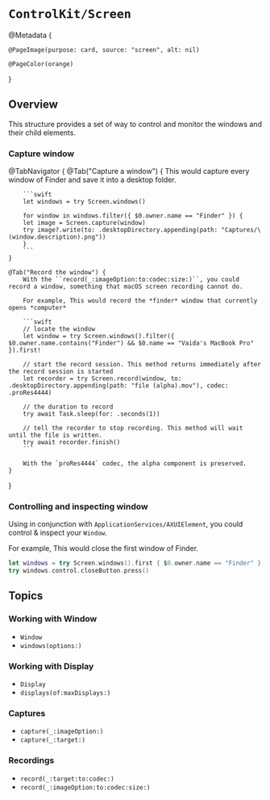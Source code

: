 
# ``ControlKit/Screen``

@Metadata {
    
    @PageImage(purpose: card, source: "screen", alt: nil)
    
    @PageColor(orange)
    
}

## Overview

This structure provides a set of way to control and monitor the windows and their child elements.

### Capture window

@TabNavigator {
    @Tab("Capture a window") {
        This would capture every window of Finder and save it into a desktop folder.
        
        ```swift
        let windows = try Screen.windows()
        
        for window in windows.filter({ $0.owner.name == "Finder" }) {
        let image = Screen.capture(window)
        try image?.write(to: .desktopDirectory.appending(path: "Captures/\(window.description).png"))
        }
        ```
    }
    
    @Tab("Record the window") {
        With the ``record(_:imageOption:to:codec:size:)``, you could record a window, something that macOS screen recording cannot do.
        
        For example, This would record the *finder* window that currently opens *computer*
        
        ```swift
        // locate the window
        let window = try Screen.windows().filter({ $0.owner.name.contains("Finder") && $0.name == "Vaida's MacBook Pro" }).first!
        
        // start the record session. This method returns immediately after the record session is started
        let recorder = try Screen.record(window, to: .desktopDirectory.appending(path: "file (alpha).mov"), codec: .proRes4444)
        
        // the duration to record
        try await Task.sleep(for: .seconds(1))
        
        // tell the recorder to stop recording. This method will wait until the file is written.
        try await recorder.finish()
        ```
        
        With the `proRes4444` codec, the alpha component is preserved.
    }
}

### Controlling and inspecting window

Using in conjunction with ``ApplicationServices/AXUIElement``, you could control & inspect your ``Window``.

For example, This would close the first window of Finder.

```swift
let windows = try Screen.windows().first { $0.owner.name == "Finder" }!
try windows.control.closeButton.press()
```


## Topics

### Working with Window

- ``Window``
- ``windows(options:)``

### Working with Display

- ``Display``
- ``displays(of:maxDisplays:)``

### Captures

- ``capture(_:imageOption:)``
- ``capture(_:target:)``

### Recordings

- ``record(_:target:to:codec:)``
- ``record(_:imageOption:to:codec:size:)``
